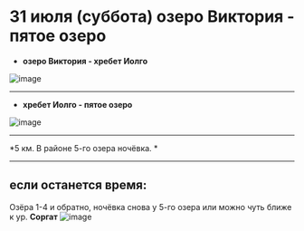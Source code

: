 # 31 июля (суббота) озеро Виктория - пятое озеро

* **озеро Виктория - хребет Иолго**

![image](https://user-images.githubusercontent.com/27273205/116793985-6abcfa80-aae3-11eb-9cdc-59bf3669c1af.png)

***

* **хребет Иолго - пятое озеро**

![image](https://user-images.githubusercontent.com/27273205/116793985-6abcfa80-aae3-11eb-9cdc-59bf3669c1af.png)

***

*5 км. В районе 5-го озера ночёвка. *

***
## если останется время:

Озёра 1-4 и обратно, ночёвка снова у 5-го озера или можно чуть ближе к ур. **Соргат**
![image](https://user-images.githubusercontent.com/27273205/116794115-24b46680-aae4-11eb-8bd9-f9d7600f8062.png)
